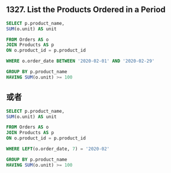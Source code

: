## 1327. List the Products Ordered in a Period
~~~SQL
SELECT p.product_name,
SUM(o.unit) AS unit

FROM Orders AS o
JOIN Products AS p
ON o.product_id = p.product_id

WHERE o.order_date BETWEEN '2020-02-01' AND '2020-02-29'

GROUP BY p.product_name
HAVING SUM(o.unit) >= 100
~~~

## 或者
~~~SQL
SELECT p.product_name,
SUM(o.unit) AS unit

FROM Orders AS o
JOIN Products AS p
ON o.product_id = p.product_id

WHERE LEFT(o.order_date, 7) = '2020-02'

GROUP BY p.product_name
HAVING SUM(o.unit) >= 100
~~~
